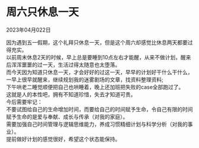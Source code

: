 # 周六只休息一天
<div class="date">2023年04月022日</div>

因为遇到五一假期，这个礼拜只休息一天，但是这个周六却感觉比休息两天都要过得充实。</br>
以前周末休息2天的时候，早上总是要睡到10点左右才能醒，从来不做计划，醒来后浑浑噩噩的过一天，生活过得太随意也太堕落。</br>
而今天因为知道只休息一天，才会好好的过这一天，早早的计划好干什么干什么，一早上很早就醒来，继续规划我的迷雾剧场的文章，找资料整理资料; </br>
下午哄老二睡觉顺便把自己也哄睡着，晚上还加班把失败的case全部跑过了。</br>
这就是人的本性吧，拥有不知道珍惜，失去才知道可贵。</br>
今后需要牢记：</br>
不要试图给自己的生命增加时间，而要给自己的时间赋予生命，令自己有限的时间赋予生命的是爱与奉献、成长与传承（对我的家庭）。</br>
需要加强自己时间管理与逻辑思维能力，养成习惯精细计划与科学分析（对我的事业）。<br>
提前做好计划的感觉很好，希望这个状态能保持。
